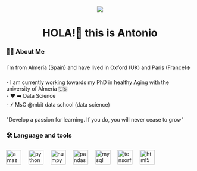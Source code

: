 <div align="center">
  <img src="https://visitor-badge.laobi.icu/badge?page_id=AM-GLL"  />
</div>

###

<h1 align="center"> HOLA!👋 this is Antonio</h1>

###

<h3 align="left">👩‍💻  About Me</h3>

###

<p align="left">I´m from Almería (Spain) and have lived in Oxford (UK) and Paris (France)✈️<br><br>- I am currently working towards my PhD in healthy Aging with the university of Almería 🇪🇸<br>- ❤️ ➡️ Data Science <br>- ⚡ MsC @mbit data school (data science)<br><br>"Develop a passion for learning. If you do, you will never cease to grow"</p>

###

<h3 align="left">🛠 Language and tools</h3>

###

<div align="left">
  <img src="https://cdn.jsdelivr.net/gh/devicons/devicon/icons/amazonwebservices/amazonwebservices-original.svg" height="40" alt="amazonwebservices logo"  />
  <img width="12" />
  <img src="https://cdn.jsdelivr.net/gh/devicons/devicon/icons/python/python-original.svg" height="40" alt="python logo"  />
  <img width="12" />
  <img src="https://cdn.jsdelivr.net/gh/devicons/devicon/icons/numpy/numpy-original.svg" height="40" alt="numpy logo"  />
  <img width="12" />
  <img src="https://cdn.jsdelivr.net/gh/devicons/devicon/icons/pandas/pandas-original.svg" height="40" alt="pandas logo"  />
  <img width="12" />
  <img src="https://cdn.jsdelivr.net/gh/devicons/devicon/icons/mysql/mysql-original.svg" height="40" alt="mysql logo"  />
  <img width="12" />
  <img src="https://cdn.jsdelivr.net/gh/devicons/devicon/icons/tensorflow/tensorflow-original.svg" height="40" alt="tensorflow logo"  />
  <img width="12" />
  <img src="https://cdn.jsdelivr.net/gh/devicons/devicon/icons/html5/html5-original.svg" height="40" alt="html5 logo"  />
</div>

###
